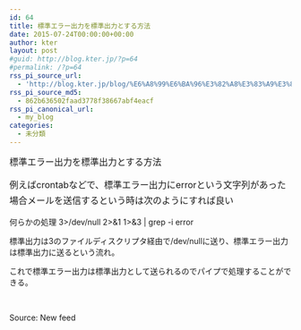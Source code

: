 ```yaml
---
id: 64
title: 標準エラー出力を標準出力とする方法
date: 2015-07-24T00:00:00+00:00
author: kter
layout: post
#guid: http://blog.kter.jp/?p=64
#permalink: /?p=64
rss_pi_source_url:
  - 'http://blog.kter.jp/blog/%E6%A8%99%E6%BA%96%E3%82%A8%E3%83%A9%E3%83%BC%E5%87%BA%E5%8A%9B%E3%82%92%E6%A8%99%E6%BA%96%E5%87%BA%E5%8A%9B%E3%81%A8%E3%81%99%E3%82%8B%E6%96%B9%E6%B3%95/'
rss_pi_source_md5:
  - 862b636502faad3778f38667abf4eacf
rss_pi_canonical_url:
  - my_blog
categories:
  - 未分類
---
```

<span style="line-height: 1.714285714;font-size: 1rem">標準エラー出力を標準出力とする方法</span>

<span style="line-height: 1.714285714;font-size: 1rem">例えばcrontabなどで、標準エラー出力にerrorという文字列があった場合メールを送信するという時は次のようにすれば良い</span>

何らかの処理 3>&#047;dev&#047;null 2>&1 1>&3 | grep -i error

標準出力は3のファイルディスクリプタ経由で&#047;dev&#047;nullに送り、標準エラー出力は標準出力に送るという流れ。

これで標準エラー出力は標準出力として送られるのでパイプで処理することができる。

&nbsp;

Source: New feed